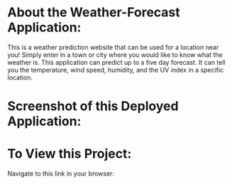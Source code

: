 # About the Weather-Forecast Application:
This is a weather prediction website that can be used for a location near you! Simply enter in a town or city where you would like to know what the weather is. This application can predict up to a five day forecast. It can tell you the temperature, wind speed, humidity, and the UV index in a specific location. 

# Screenshot of this Deployed Application:

# To View this Project:
Navigate to this link in your browser: